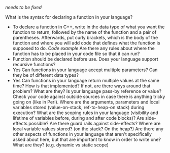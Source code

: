 *needs to be fixed*

What is the syntax for declaring a function in your language?
- To declare a function in C++, write in the data type of what you want the function to return, followed by the name of the function and a pair of parentheses. Afterwards, put curly brackets, which is the body of the function and where you will add code that defines what the function is supposed to do.
*Code example*
Are there any rules about where the function has to be placed in your code file so that it can run?
- Function should be declared before use.
Does your language support recursive functions?
- Yes 
Can functions in your language accept multiple parameters?  Can they be of different data types?
- Yes 
Can functions in your language return multiple values at the same time?  How is that implemented?  If not, are there ways around that problem?  What are they?
Is your language pass-by reference or value?  Check your code against outside sources in case there is anything tricky going on (like in Perl).
Where are the arguments, parameters and local variables stored (value-on-stack, ref-to-heap-on stack) during execution?
What are the scoping rules in your language (visibility and lifetime of variables before, during and after code blocks)?
Are side-effects possible? Are there guard rails against side-effects?
Where are local variable values stored? (on the stack? On the heap?)
Are there any other aspects of functions in your language that aren't specifically asked about here, but that are important to know in order to write one?  What are they? (e.g. dynamic vs static scope)
